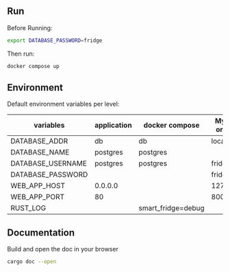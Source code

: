 ## Run

Before Running:
```bash
export DATABASE_PASSWORD=fridge
```

Then run:
```bash
docker compose up
```

## Environment

Default environment variables per level:

| variables         | application | docker compose     | My env or .env |
|-------------------|-------------|--------------------|----------------|
| DATABASE_ADDR     | db          | db                 | localhost      |
| DATABASE_NAME     | postgres    | postgres           |                |
| DATABASE_USERNAME | postgres    | postgres           | fridge         |
| DATABASE_PASSWORD |             |                    | fridge         |
| WEB_APP_HOST      | 0.0.0.0     |                    | 127.0.0.1      |
| WEB_APP_PORT      | 80          |                    | 8000           |
| RUST_LOG          |             | smart_fridge=debug |                |

## Documentation

Build and open the doc in your browser

```bash
cargo doc --open
```